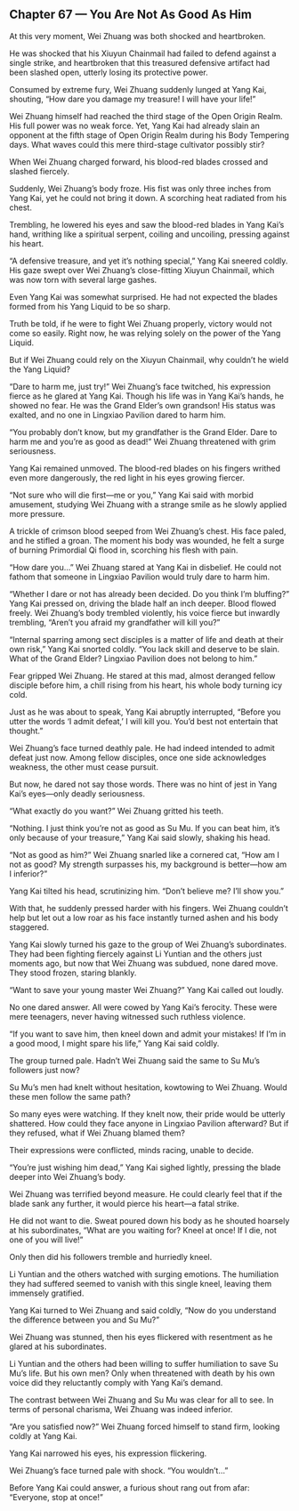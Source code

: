 ## Chapter 67 — You Are Not As Good As Him

At this very moment, Wei Zhuang was both shocked and heartbroken.

He was shocked that his Xiuyun Chainmail had failed to defend against a single strike, and heartbroken that this treasured defensive artifact had been slashed open, utterly losing its protective power.

Consumed by extreme fury, Wei Zhuang suddenly lunged at Yang Kai, shouting, “How dare you damage my treasure! I will have your life!”

Wei Zhuang himself had reached the third stage of the Open Origin Realm. His full power was no weak force. Yet, Yang Kai had already slain an opponent at the fifth stage of Open Origin Realm during his Body Tempering days. What waves could this mere third-stage cultivator possibly stir?

When Wei Zhuang charged forward, his blood-red blades crossed and slashed fiercely.

Suddenly, Wei Zhuang’s body froze. His fist was only three inches from Yang Kai, yet he could not bring it down. A scorching heat radiated from his chest.

Trembling, he lowered his eyes and saw the blood-red blades in Yang Kai’s hand, writhing like a spiritual serpent, coiling and uncoiling, pressing against his heart.

“A defensive treasure, and yet it’s nothing special,” Yang Kai sneered coldly. His gaze swept over Wei Zhuang’s close-fitting Xiuyun Chainmail, which was now torn with several large gashes.

Even Yang Kai was somewhat surprised. He had not expected the blades formed from his Yang Liquid to be so sharp.

Truth be told, if he were to fight Wei Zhuang properly, victory would not come so easily. Right now, he was relying solely on the power of the Yang Liquid.

But if Wei Zhuang could rely on the Xiuyun Chainmail, why couldn’t he wield the Yang Liquid?

“Dare to harm me, just try!” Wei Zhuang’s face twitched, his expression fierce as he glared at Yang Kai. Though his life was in Yang Kai’s hands, he showed no fear. He was the Grand Elder’s own grandson! His status was exalted, and no one in Lingxiao Pavilion dared to harm him.

“You probably don’t know, but my grandfather is the Grand Elder. Dare to harm me and you’re as good as dead!” Wei Zhuang threatened with grim seriousness.

Yang Kai remained unmoved. The blood-red blades on his fingers writhed even more dangerously, the red light in his eyes growing fiercer.

“Not sure who will die first—me or you,” Yang Kai said with morbid amusement, studying Wei Zhuang with a strange smile as he slowly applied more pressure.

A trickle of crimson blood seeped from Wei Zhuang’s chest. His face paled, and he stifled a groan. The moment his body was wounded, he felt a surge of burning Primordial Qi flood in, scorching his flesh with pain.

“How dare you…” Wei Zhuang stared at Yang Kai in disbelief. He could not fathom that someone in Lingxiao Pavilion would truly dare to harm him.

“Whether I dare or not has already been decided. Do you think I’m bluffing?” Yang Kai pressed on, driving the blade half an inch deeper. Blood flowed freely. Wei Zhuang’s body trembled violently, his voice fierce but inwardly trembling, “Aren’t you afraid my grandfather will kill you?”

“Internal sparring among sect disciples is a matter of life and death at their own risk,” Yang Kai snorted coldly. “You lack skill and deserve to be slain. What of the Grand Elder? Lingxiao Pavilion does not belong to him.”

Fear gripped Wei Zhuang. He stared at this mad, almost deranged fellow disciple before him, a chill rising from his heart, his whole body turning icy cold.

Just as he was about to speak, Yang Kai abruptly interrupted, “Before you utter the words ‘I admit defeat,’ I will kill you. You’d best not entertain that thought.”

Wei Zhuang’s face turned deathly pale. He had indeed intended to admit defeat just now. Among fellow disciples, once one side acknowledges weakness, the other must cease pursuit.

But now, he dared not say those words. There was no hint of jest in Yang Kai’s eyes—only deadly seriousness.

“What exactly do you want?” Wei Zhuang gritted his teeth.

“Nothing. I just think you’re not as good as Su Mu. If you can beat him, it’s only because of your treasure,” Yang Kai said slowly, shaking his head.

“Not as good as him?” Wei Zhuang snarled like a cornered cat, “How am I not as good? My strength surpasses his, my background is better—how am I inferior?”

Yang Kai tilted his head, scrutinizing him. “Don’t believe me? I’ll show you.”

With that, he suddenly pressed harder with his fingers. Wei Zhuang couldn’t help but let out a low roar as his face instantly turned ashen and his body staggered.

Yang Kai slowly turned his gaze to the group of Wei Zhuang’s subordinates. They had been fighting fiercely against Li Yuntian and the others just moments ago, but now that Wei Zhuang was subdued, none dared move. They stood frozen, staring blankly.

“Want to save your young master Wei Zhuang?” Yang Kai called out loudly.

No one dared answer. All were cowed by Yang Kai’s ferocity. These were mere teenagers, never having witnessed such ruthless violence.

“If you want to save him, then kneel down and admit your mistakes! If I’m in a good mood, I might spare his life,” Yang Kai said coldly.

The group turned pale. Hadn’t Wei Zhuang said the same to Su Mu’s followers just now?

Su Mu’s men had knelt without hesitation, kowtowing to Wei Zhuang. Would these men follow the same path?

So many eyes were watching. If they knelt now, their pride would be utterly shattered. How could they face anyone in Lingxiao Pavilion afterward? But if they refused, what if Wei Zhuang blamed them?

Their expressions were conflicted, minds racing, unable to decide.

“You’re just wishing him dead,” Yang Kai sighed lightly, pressing the blade deeper into Wei Zhuang’s body.

Wei Zhuang was terrified beyond measure. He could clearly feel that if the blade sank any further, it would pierce his heart—a fatal strike.

He did not want to die. Sweat poured down his body as he shouted hoarsely at his subordinates, “What are you waiting for? Kneel at once! If I die, not one of you will live!”

Only then did his followers tremble and hurriedly kneel.

Li Yuntian and the others watched with surging emotions. The humiliation they had suffered seemed to vanish with this single kneel, leaving them immensely gratified.

Yang Kai turned to Wei Zhuang and said coldly, “Now do you understand the difference between you and Su Mu?”

Wei Zhuang was stunned, then his eyes flickered with resentment as he glared at his subordinates.

Li Yuntian and the others had been willing to suffer humiliation to save Su Mu’s life. But his own men? Only when threatened with death by his own voice did they reluctantly comply with Yang Kai’s demand.

The contrast between Wei Zhuang and Su Mu was clear for all to see. In terms of personal charisma, Wei Zhuang was indeed inferior.

“Are you satisfied now?” Wei Zhuang forced himself to stand firm, looking coldly at Yang Kai.

Yang Kai narrowed his eyes, his expression flickering.

Wei Zhuang’s face turned pale with shock. “You wouldn’t…”

Before Yang Kai could answer, a furious shout rang out from afar: “Everyone, stop at once!”